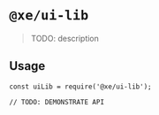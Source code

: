 # `@xe/ui-lib`

> TODO: description

## Usage

```
const uiLib = require('@xe/ui-lib');

// TODO: DEMONSTRATE API
```
